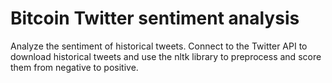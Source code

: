 # Bitcoin Twitter sentiment analysis

Analyze the sentiment of historical tweets. Connect to the Twitter API to download historical tweets and use the nltk library to preprocess and score them from negative to positive. 
